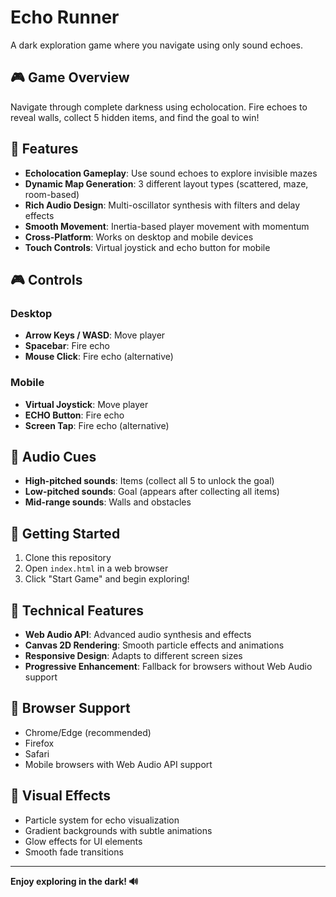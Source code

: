 # Echo Runner

A dark exploration game where you navigate using only sound echoes.

## 🎮 Game Overview

Navigate through complete darkness using echolocation. Fire echoes to reveal walls, collect 5 hidden items, and find the goal to win!

## 🎯 Features

- **Echolocation Gameplay**: Use sound echoes to explore invisible mazes
- **Dynamic Map Generation**: 3 different layout types (scattered, maze, room-based)
- **Rich Audio Design**: Multi-oscillator synthesis with filters and delay effects
- **Smooth Movement**: Inertia-based player movement with momentum
- **Cross-Platform**: Works on desktop and mobile devices
- **Touch Controls**: Virtual joystick and echo button for mobile

## 🎮 Controls

### Desktop
- **Arrow Keys / WASD**: Move player
- **Spacebar**: Fire echo
- **Mouse Click**: Fire echo (alternative)

### Mobile
- **Virtual Joystick**: Move player
- **ECHO Button**: Fire echo
- **Screen Tap**: Fire echo (alternative)

## 🎵 Audio Cues

- **High-pitched sounds**: Items (collect all 5 to unlock the goal)
- **Low-pitched sounds**: Goal (appears after collecting all items)
- **Mid-range sounds**: Walls and obstacles

## 🚀 Getting Started

1. Clone this repository
2. Open `index.html` in a web browser
3. Click "Start Game" and begin exploring!

## 🔧 Technical Features

- **Web Audio API**: Advanced audio synthesis and effects
- **Canvas 2D Rendering**: Smooth particle effects and animations
- **Responsive Design**: Adapts to different screen sizes
- **Progressive Enhancement**: Fallback for browsers without Web Audio support

## 📱 Browser Support

- Chrome/Edge (recommended)
- Firefox
- Safari
- Mobile browsers with Web Audio API support

## 🎨 Visual Effects

- Particle system for echo visualization
- Gradient backgrounds with subtle animations
- Glow effects for UI elements
- Smooth fade transitions

---

**Enjoy exploring in the dark! 🔊**